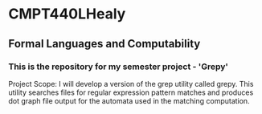 # CMPT440LHealy

## Formal Languages and Computability

### This is the repository for my semester project - 'Grepy'

Project Scope: I will develop a version of the grep utility called grepy. This utility searches files for regular expression pattern matches and produces dot graph file output for the automata used in the matching computation.

